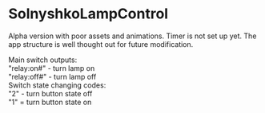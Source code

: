# SolnyshkoLampControl
Alpha version with poor assets and animations. Timer is not set up yet. The app structure is well thought out for future modification.

Main switch outputs: <br>
  "relay:on#" - turn lamp on <br>
  "relay:off#" - turn lamp off<br>
Switch state changing codes:<br>
  "2" - turn button state off<br>
  "1" = turn button state on<br>
